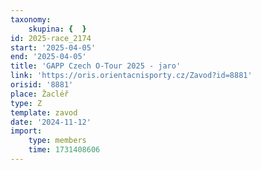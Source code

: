 ```yaml
---
taxonomy:
    skupina: {  }
id: 2025-race_2174
start: '2025-04-05'
end: '2025-04-05'
title: 'GAPP Czech O-Tour 2025 - jaro'
link: 'https://oris.orientacnisporty.cz/Zavod?id=8881'
orisid: '8881'
place: Žacléř
type: Z
template: zavod
date: '2024-11-12'
import:
    type: members
    time: 1731408606
---
```


